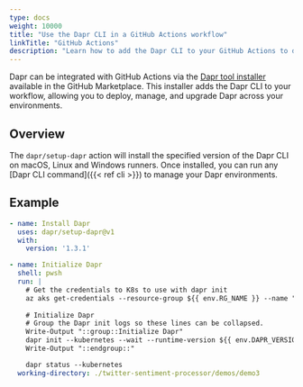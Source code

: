 ```yaml
---
type: docs
weight: 10000
title: "Use the Dapr CLI in a GitHub Actions workflow"
linkTitle: "GitHub Actions"
description: "Learn how to add the Dapr CLI to your GitHub Actions to deploy and manage Dapr in your environments."
---
```


Dapr can be integrated with GitHub Actions via the [Dapr tool installer](https://github.com/marketplace/actions/dapr-tool-installer) available in the GitHub Marketplace. This installer adds the Dapr CLI to your workflow, allowing you to deploy, manage, and upgrade Dapr across your environments.

## Overview

The `dapr/setup-dapr` action will install the specified version of the Dapr CLI on macOS, Linux and Windows runners. Once installed, you can run any [Dapr CLI command]({{< ref cli >}}) to manage your Dapr environments.

## Example

```yaml
- name: Install Dapr
  uses: dapr/setup-dapr@v1
  with:
    version: '1.3.1'

- name: Initialize Dapr
  shell: pwsh
  run: |
    # Get the credentials to K8s to use with dapr init
    az aks get-credentials --resource-group ${{ env.RG_NAME }} --name "${{ steps.azure-deployment.outputs.aksName }}"
    
    # Initialize Dapr    
    # Group the Dapr init logs so these lines can be collapsed.
    Write-Output "::group::Initialize Dapr"
    dapr init --kubernetes --wait --runtime-version ${{ env.DAPR_VERSION }}
    Write-Output "::endgroup::"

    dapr status --kubernetes
  working-directory: ./twitter-sentiment-processor/demos/demo3
```